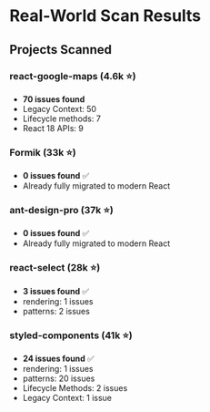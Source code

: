 # Real-World Scan Results

## Projects Scanned

### react-google-maps (4.6k ⭐)
- **70 issues found**
- Legacy Context: 50
- Lifecycle methods: 7
- React 18 APIs: 9

### Formik (33k ⭐)
- **0 issues found** ✅
- Already fully migrated to modern React

### ant-design-pro (37k ⭐)
- **0 issues found** ✅
- Already fully migrated to modern React

 ### react-select (28k ⭐)
- **3 issues found** ✅
- rendering: 1 issues
- patterns: 2 issues

 ### styled-components (41k ⭐)
- **24 issues found** ✅
- rendering: 1 issues
- patterns: 20 issues
- Lifecycle Methods: 2 issues
- Legacy Context: 1 issue

  
